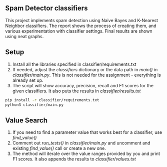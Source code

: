 ## Spam Detector classifiers

This project implements spam detection using Naive Bayes and K-Nearest Neighbor classifiers.
The report shows the process of creating them, and various experimentation with classifier settings.
Final results are shown using neat  graphs.  

## Setup
1. Install all the libraries specified in classifier/requirements.txt
2. If needed, adjust the _classifiers_ dictionary or the data path in _main()_ in _classifier/main.py_. This is not needed for the assignment - everything is already set up.
3. The script will show accuracy, precision, recall and F1 scores for the given classifiers. It also puts the results in _classifier/results.txt_

```sh
pip install -r classifier/requirements.txt
python3 classifier/main.py
```

## Value Search
1. If you need to find a parameter value that works best for a classifier, use _find_value()_
2. Comment out _run_tests()_ in _classifier/main.py_ and uncomment and existing _find_value()_ call or create a new one.
3. The method will iterate over the value ranges provided by you and print F1 scores. It also appends the results to _classifier/values.txt_